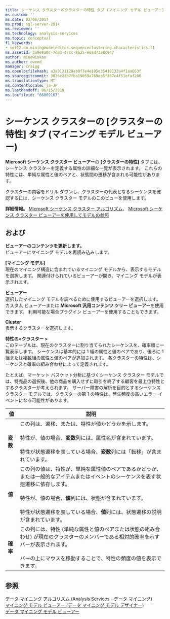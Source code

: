 ```yaml
---
title: シーケンス クラスターのクラスターの特性 タブ (マイニング モデル ビューアー) |Microsoft Docs
ms.custom: ''
ms.date: 03/06/2017
ms.prod: sql-server-2014
ms.reviewer: ''
ms.technology: analysis-services
ms.topic: conceptual
f1_keywords:
- sql12.dm.miningmodeleditor.sequenceclustering.characteristics.f1
ms.assetid: 3a9e8a0c-7d03-47cc-8625-e68d73a8c947
author: minewiskan
ms.author: owend
manager: craigg
ms.openlocfilehash: a3a9121129ab0f7e4e185e35418132a4f1aa663f
ms.sourcegitcommit: 3026c22b7fba19059a769ea5f367c4f51efaf286
ms.translationtype: MT
ms.contentlocale: ja-JP
ms.lasthandoff: 06/15/2019
ms.locfileid: "66069167"
---
```

# <a name="sequence-clustering-cluster-characteristics-tab-mining-model-viewer"></a>シーケンス クラスターの [クラスターの特性] タブ (マイニング モデル ビューアー)
  **Microsoft シーケンス クラスター ビューアー**の **[クラスターの特性]** タブには、シーケンス クラスターを定義する属性の詳細な一覧が表示されます。 これらの特性には、単純な属性と値のペアと、状態間の遷移が含まれる可能性があります。  
  
 クラスターの内容をドリル ダウンし、クラスターの代表となるシーケンスを確認するには、シーケンス クラスター モデルのこのビューを使用します。  
  
 **詳細情報。** [Microsoft シーケンス クラスター アルゴリズム](data-mining/microsoft-sequence-clustering-algorithm.md)、 [Microsoft シーケンス クラスター ビューアーを使用してモデルの参照](data-mining/browse-a-model-using-the-microsoft-sequence-cluster-viewer.md)  
  
## <a name="options"></a>および  
 **ビューアーのコンテンツを更新します。**  
 ビューアーにマイニング モデルを再読み込みします。  
  
 **[マイニング モデル]**  
 現在のマイニング構造に含まれているマイニング モデルから、表示するモデルを選択します。 関連付けられているビューアーが開き、マイニング モデルが表示されます。  
  
 **ビューアー**  
 選択したマイニング モデルを調べるために使用するビューアーを選択します。 カスタム ビューアーまたは **Microsoft 汎用コンテンツ ツリー ビューアー**を使用できます。 利用可能な場合プラグイン ビューアーを使用することもできます。  
  
 **Cluster**  
 表示するクラスターを選択します。  
  
 **特性の\<クラスター >**  
 このテーブルは、現在のクラスターに割り当てられたシーケンスを、確率順に一覧表示します。 シーケンスは基本的には 1 組の属性と値のペアであり、後ろに 1 組または複数組の属性と値のペアが追加されます。 各クラスターの特性は、シーケンスと確率の組み合わせによって定義されます。  
  
 たとえば、マーケット バスケット分析に基づくシーケンス クラスター モデルでは、特売品の選択後、他の商品を購入せずに取引を終了する顧客を最上位特性とするクラスターが考えられます。 サーバー障害の解析を目的とするシーケンス クラスター モデルでは、クラスターの第 1 の特性は、発生頻度の高いエラー イベントになる可能性があります。  
  
|値|説明|  
|-----------|-----------------|  
|**変数**|この列は、遷移、または、特性が値かどうかを示します。<br /><br /> 特性が、値の場合、**変数**列には、属性名が含まれています。<br /><br /> 特性が状態遷移を表している場合、**変数**列には「転移」が含まれています。|  
|**値**|この列の値は、特性が、単純な属性値のペアであるかどうか、または一般的なアイテムまたはイベントのシーケンスを表す状態遷移に依存します。<br /><br /> 特性が、値の場合、**値**列には、状態が含まれています。<br /><br /> 特性が状態遷移を表している場合、**値**列には、状態遷移の説明が含まれています。|  
|**確率**|この列には、特性 (単純な属性と値のペアまたは状態の組み合わせ) が現在のクラスターのメンバーである相対的確率を示すバーが表示されます。<br /><br /> バーの上にマウスを移動することで、特性の頻度の値を表示できます。|  
  
## <a name="see-also"></a>参照  
 [データ マイニング アルゴリズム &#40;Analysis Services - データ マイニング&#41;](data-mining/data-mining-algorithms-analysis-services-data-mining.md)   
 [マイニング モデル ビューアー (データ マイニング モデル デザイナー)](mining-model-viewers-data-mining-model-designer.md)   
 [データ マイニング モデル ビューアー](data-mining/data-mining-model-viewers.md)  
  
  
